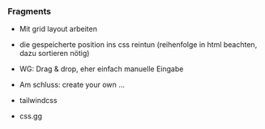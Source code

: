 

### Fragments
- Mit grid layout arbeiten
- die gespeicherte position ins css reintun (reihenfolge in html beachten, dazu sortieren nötig)
- WG: Drag & drop, eher einfach manuelle Eingabe
- Am schluss: create your own ...

- tailwindcss
- css.gg
